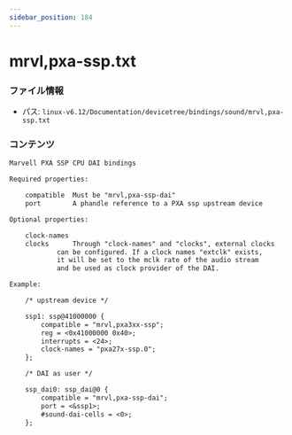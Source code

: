```yaml
---
sidebar_position: 184
---
```

# mrvl,pxa-ssp.txt

### ファイル情報

- パス: `linux-v6.12/Documentation/devicetree/bindings/sound/mrvl,pxa-ssp.txt`

### コンテンツ

```txt
Marvell PXA SSP CPU DAI bindings

Required properties:

	compatible	Must be "mrvl,pxa-ssp-dai"
	port		A phandle reference to a PXA ssp upstream device

Optional properties:

	clock-names
	clocks		Through "clock-names" and "clocks", external clocks
			can be configured. If a clock names "extclk" exists,
			it will be set to the mclk rate of the audio stream
			and be used as clock provider of the DAI.

Example:

	/* upstream device */

	ssp1: ssp@41000000 {
		compatible = "mrvl,pxa3xx-ssp";
		reg = <0x41000000 0x40>;
		interrupts = <24>;
		clock-names = "pxa27x-ssp.0";
	};

	/* DAI as user */

	ssp_dai0: ssp_dai@0 {
		compatible = "mrvl,pxa-ssp-dai";
		port = <&ssp1>;
		#sound-dai-cells = <0>;
	};


```
